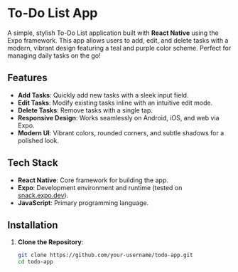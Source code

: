# To-Do List App

A simple, stylish To-Do List application built with **React Native** using the Expo framework. This app allows users to add, edit, and delete tasks with a modern, vibrant design featuring a teal and purple color scheme. Perfect for managing daily tasks on the go!

## Features

- **Add Tasks**: Quickly add new tasks with a sleek input field.
- **Edit Tasks**: Modify existing tasks inline with an intuitive edit mode.
- **Delete Tasks**: Remove tasks with a single tap.
- **Responsive Design**: Works seamlessly on Android, iOS, and web via Expo.
- **Modern UI**: Vibrant colors, rounded corners, and subtle shadows for a polished look.

## Tech Stack

- **React Native**: Core framework for building the app.
- **Expo**: Development environment and runtime (tested on [snack.expo.dev](https://snack.expo.dev)).
- **JavaScript**: Primary programming language.

## Installation

1. **Clone the Repository**:
   ```bash
   git clone https://github.com/your-username/todo-app.git
   cd todo-app
